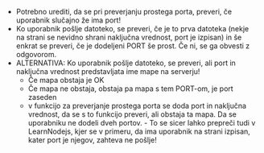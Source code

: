 - Potrebno urediti, da se pri preverjanju prostega porta, preveri, če uporabnik slučajno že ima port!
- Ko uporabnik pošlje datoteko, se preveri, če je to prva datoteka (nekje na strani se nevidno shrani naključna vrednost, port je izpisan) in še enkrat se preveri, če je dodeljeni PORT še prost. Če ni, se ga obvesti z odgovorom.
- ALTERNATIVA: Ko uporabnik pošlje datoteko, se preveri, ali port in naključna vrednost predstavljata ime mape na serverju! 
    - Če mapa obstaja je OK
    - Če mapa ne obstaja, obstaja pa mapa s tem PORT-om, je port zaseden
    - v funkcijo za preverjanje prostega porta se doda port in naključna vrednost, da se s to funkcijo preveri, ali obstaja ta mapa. Da se uporabniku ne dodeli dveh portov. - To se sicer lahko prepreči tudi v LearnNodejs, kjer se v primeru, da ima uporabnik na strani izpisan, kater port je njegov, zahteva ne pošlje!
